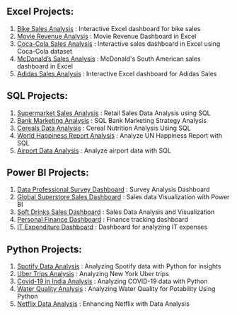 ## Excel Projects:
1. [Bike Sales Analysis](https://github.com/aravindbc/Data-Analysis-Projects/tree/f99620b6054fddef689546d8cbd44a0f07b67a4c/Bike%20Sales%20Analysis) : Interactive Excel dashboard for bike sales
2. [Movie Revenue Analysis](https://github.com/aravindbc/Data-Analysis-Projects/tree/25e4af2fdece6e5fc665990fb6e3b79d3d6cc6b9/Movie%20Revenue%20Analysis) : Movie Revenue Dashboard in Excel
3. [Coca-Cola Sales Analysis](https://github.com/aravindbc/Data-Analysis-Projects/tree/f4aa702094c5307c9b15a9fdab3995c2bc64b514/Coca-Cola%20Sales%20Analysis) : Interactive sales dashboard in Excel using Coca-Cola dataset
4. [McDonald’s Sales Analysis](https://github.com/aravindbc/Data-Analysis-Projects/tree/8fd8a1c97c4b4e5fcb7a4e1e026e46daed184beb/McDonald%E2%80%99s%20Sales%20Analysis) : McDonald's South American sales dashboard in Excel
5. [Adidas Sales Analysis](https://github.com/aravindbc/Data-Analysis-Projects/tree/97e410a27b09055792bfc16ef349aa0c585a34b7/Adidas%20Sales%20Analysis) : Interactive Excel dashboard for Adidas Sales
## SQL Projects:
1. [Supermarket Sales Analysis](https://github.com/aravindbc/Data-Analysis-Projects/tree/daadb58339d584d2cbc1ea8a53f7f5f89c9eaba6/Supermarket%20Sales%20Analysis) : Retail Sales Data Analysis using SQL
2. [Bank Marketing Analysis](https://github.com/aravindbc/Data-Analysis-Projects/tree/ee6fd3d9141e88d8fdeefb6feafa967750abaaeb/Bank%20Marketing%20Analysis) : SQL Bank Marketing Strategy Analysis
3. [Cereals Data Analysis](https://github.com/aravindbc/Data-Analysis-Projects/tree/4d442a6852c4fee85976de5f16e7be1733eac410/Cereals%20Data%20Analysis) : Cereal Nutrition Analysis Using SQL
4. [World Happiness Report Analysis](https://github.com/aravindbc/Data-Analysis-Projects/tree/723e2e4a49b1a7a05c2593ad4525a04f05eb29db/World%20Happiness%20Report%20Analysis) : Analyze UN Happiness Report with SQL
5. [Airport Data Analysis](https://github.com/aravindbc/Data-Analysis-Projects/tree/01ca5528581e187f774e0686978deb8959d6ab1d/Airport%20Data%20Analysis) : Analyze airport data with SQL
## Power BI Projects:
1. [Data Professional Survey Dashboard](https://github.com/aravindbc/Data-Analysis-Projects/tree/6a11d65cdd764fdbdcceb1f3192bc695a94d86a8/Data%20Professional%20Survey%20Dashboard) : Survey Analysis Dashboard
2. [Global Superstore Sales Dashboard](https://github.com/aravindbc/Data-Analysis-Projects/tree/613ec5acd6e28ddf84571bf360ad0cada145757b/Global%20Superstore%20Sales%20Dashboard) : Sales data Visualization with Power BI
3. [Soft Drinks Sales Dashboard](https://github.com/aravindbc/Data-Analysis-Projects/tree/e7ee9ef9ec189c02c4b70cb07d2fa18d699c76ef/Soft%20Drinks%20Sales%20Dashboard) : Sales Data Analysis and Visualization
4. [Personal Finance Dashboard](https://github.com/aravindbc/Data-Analysis-Projects/tree/ee197ee64ef64bb26226ca98e69adf097bc953d2/Personal%20Finance%20Dashboard) : Finance tracking dashboard
5. [IT Expenditure Dashboard](https://github.com/aravindbc/Data-Analysis-Projects/tree/fd468686b14312b153d8ca7cc12239817e0e4339/IT%20Expenditure%20Dashboard) : Dashboard for analyzing IT expenses
## Python Projects:
1. [Spotify Data Analysis](https://github.com/aravindbc/Data-Analysis-Projects/tree/29330f5ca70b0758c8fbbed85e4bb309ba235ee1/Spotify%20Data%20Analysis) : Analyzing Spotify data with Python for insights
2. [Uber Trips Analysis](https://github.com/aravindbc/Data-Analysis-Projects/tree/5e9fa7616549e6870c6c9a098555791dff92ec37/Uber%20Trips%20Analysis) : Analyzing New York Uber trips
3. [Covid-19 in India Analysis](https://github.com/aravindbc/Data-Analysis-Projects/tree/82ddcec763b8c7d63b0c6d24ab25372ab17e4a3b/Covid-19%20in%20India%20Analysis) : Analyzing COVID-19 data with Python
4. [Water Quality Analysis](https://github.com/aravindbc/Data-Analysis-Projects/tree/a2c7bfd50bff00c1ed6dd92311d6d9ea4036297a/Water%20Quality%20Analysis) : Analyzing Water Quality for Potability Using Python
5. [Netflix Data Analysis](https://github.com/aravindbc/Data-Analysis-Projects/tree/b971c0f3facbfd99e63e47040e9b579b9bedd35a/Netflix%20Data%20Analysis) : Enhancing Netflix with Data Analysis
